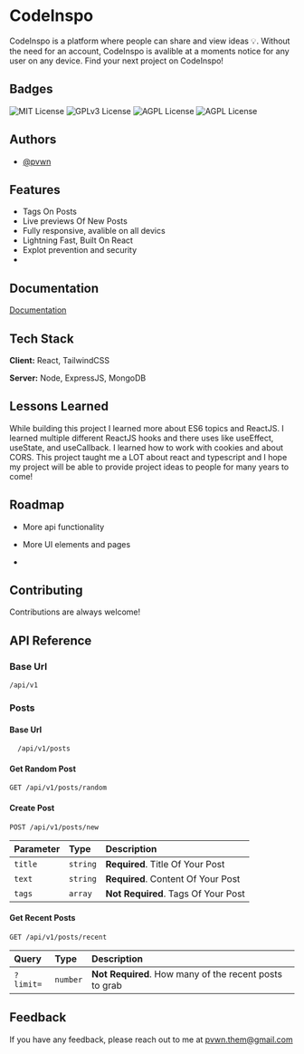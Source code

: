 
# CodeInspo

CodeInspo is a platform where people can share and view ideas 💡. Without the need for an account, CodeInspo is avalible at a moments notice for any user on any device. Find your next project on CodeInspo!




## Badges



![MIT License](https://img.shields.io/github/languages/count/pvwnthem/CodeInspo) 
![GPLv3 License](https://img.shields.io/tokei/lines/github/pvwnthem/CodeInspo)
![AGPL License](https://img.shields.io/github/repo-size/pvwnthem/CodeInspo)
![AGPL License](https://img.shields.io/github/commit-activity/w/pvwnthem/CodeInspo)



## Authors

- [@pvwn](https://www.github.com/pvwnthem)


## Features

- Tags On Posts
- Live previews Of New Posts
- Fully responsive, avalible on all devics
- Lightning Fast, Built On React
- Explot prevention and security
-


## Documentation

[Documentation](https://linktodocumentation)


## Tech Stack

**Client:** React, TailwindCSS

**Server:** Node, ExpressJS, MongoDB


## Lessons Learned

While building this project I learned more about ES6 topics and ReactJS. I learned multiple different ReactJS hooks and there uses like useEffect, useState, and useCallback. I learned how to work with cookies and about CORS. This project taught me a LOT about react and typescript and I hope my project will be able to provide project ideas to people for many years to come!


## Roadmap

- More api functionality

- More UI elements and pages

- 


## Contributing

Contributions are always welcome!




## API Reference

### Base Url
```http
/api/v1

```




### Posts

#### Base Url
```
  /api/v1/posts
```
#### Get Random Post
```
GET /api/v1/posts/random
```
#### Create Post
```http
POST /api/v1/posts/new
```
| Parameter | Type     | Description                       |
| :-------- | :------- | :-------------------------------- |
| `title`      | `string` | **Required**. Title Of Your Post |
| `text`      | `string` | **Required**. Content Of Your Post |
| `tags`      | `array` | **Not Required**. Tags Of Your Post |

#### Get Recent Posts
```http
GET /api/v1/posts/recent
```
| Query     | Type     | Description                       |
| :-------- | :------- | :-------------------------------- |
| `?limit=` | `number` | **Not Required**. How many of the recent posts to grab |



## Feedback

If you have any feedback, please reach out to me at pvwn.them@gmail.com

